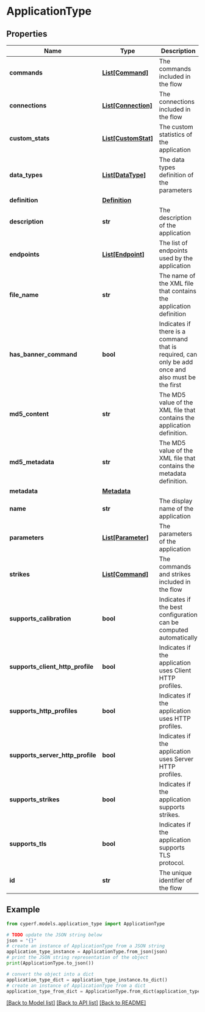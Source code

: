 # ApplicationType


## Properties

Name | Type | Description | Notes
------------ | ------------- | ------------- | -------------
**commands** | [**List[Command]**](Command.md) | The commands included in the flow | [optional] 
**connections** | [**List[Connection]**](Connection.md) | The connections included in the flow | [optional] [readonly] 
**custom_stats** | [**List[CustomStat]**](CustomStat.md) | The custom statistics of the application | [optional] 
**data_types** | [**List[DataType]**](DataType.md) | The data types definition of the parameters | [optional] 
**definition** | [**Definition**](Definition.md) |  | [optional] 
**description** | **str** | The description of the application | [optional] 
**endpoints** | [**List[Endpoint]**](Endpoint.md) | The list of endpoints used by the application | [optional] [readonly] 
**file_name** | **str** | The name of the XML file that contains the application definition | [optional] 
**has_banner_command** | **bool** | Indicates if there is a command that is required, can only be add once and also must be the first | [optional] 
**md5_content** | **str** | The MD5 value of the XML file that contains the application definition. | [optional] 
**md5_metadata** | **str** | The MD5 value of the XML file that contains the metadata definition. | [optional] 
**metadata** | [**Metadata**](Metadata.md) |  | [optional] 
**name** | **str** | The display name of the application | [optional] 
**parameters** | [**List[Parameter]**](Parameter.md) | The parameters of the application | [optional] [readonly] 
**strikes** | [**List[Command]**](Command.md) | The commands and strikes included in the flow | [optional] 
**supports_calibration** | **bool** | Indicates if the best configuration can be computed automatically | [optional] 
**supports_client_http_profile** | **bool** | Indicates if the application uses Client HTTP profiles. | [optional] 
**supports_http_profiles** | **bool** | Indicates if the application uses HTTP profiles. | [optional] 
**supports_server_http_profile** | **bool** | Indicates if the application uses Server HTTP profiles. | [optional] 
**supports_strikes** | **bool** | Indicates if the application supports strikes. | [optional] 
**supports_tls** | **bool** | Indicates if the application supports TLS protocol. | [optional] 
**id** | **str** | The unique identifier of the flow | [optional] [readonly] 

## Example

```python
from cyperf.models.application_type import ApplicationType

# TODO update the JSON string below
json = "{}"
# create an instance of ApplicationType from a JSON string
application_type_instance = ApplicationType.from_json(json)
# print the JSON string representation of the object
print(ApplicationType.to_json())

# convert the object into a dict
application_type_dict = application_type_instance.to_dict()
# create an instance of ApplicationType from a dict
application_type_from_dict = ApplicationType.from_dict(application_type_dict)
```
[[Back to Model list]](../README.md#documentation-for-models) [[Back to API list]](../README.md#documentation-for-api-endpoints) [[Back to README]](../README.md)


